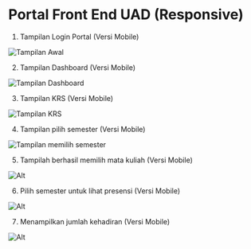 # Portal Front End UAD (Responsive)
1. Tampilan Login Portal (Versi Mobile)

![Tampilan Awal](https://i.ibb.co/ww7S1FY/6-guys.gif)

2. Tampilan Dashboard (Versi Mobile)

![Tampilan Dashboard](https://i.ibb.co/Z1vKyr5/2-guys.gif)

3. Tampilan KRS (Versi Mobile)

![Tampilan KRS](https://i.ibb.co/74cPqgM/3-guys.gif)

4. Tampilan pilih semester (Versi Mobile)

![Tampilan memilih semester](https://i.ibb.co/RyYqSWh/4-guys.gif)

5. Tampilah berhasil memilih mata kuliah (Versi Mobile)

![Alt](https://i.ibb.co/jkXybT7/5-guys.gif)

6. Pilih semester untuk lihat presensi (Versi Mobile)

![Alt](https://i.ibb.co/DYmK23S/8-guys.gif)

7. Menampilkan jumlah kehadiran (Versi Mobile)

![Alt](https://i.ibb.co/PWnj46D/9-guys.gif)

